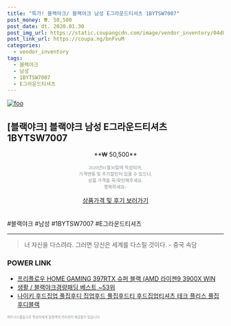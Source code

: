 ```yaml
--- 
title: "특가! 블랙야크/ 블랙야크 남성 E그라운드티셔츠 1BYTSW7007" 
post_money: ₩. 50,500 
post_date: dt. 2020.01.30 
post_img_url: https://static.coupangcdn.com/image/vendor_inventory/04d8/9f76bdf8ccd04d3b3f70f3b73df527c896d10a0b38e837eb6f4871a707e0.jpg 
post_link_url: https://coupa.ng/bnFvuM 
categories: 
  - vendor_inventory 
tags: 
  - 블랙야크 
  - 남성 
  - 1BYTSW7007 
  - E그라운드티셔츠 
--- 
```

[![foo](https://static.coupangcdn.com/image/vendor_inventory/04d8/9f76bdf8ccd04d3b3f70f3b73df527c896d10a0b38e837eb6f4871a707e0.jpg)](https://coupa.ng/bnFvuM) 

## [블랙야크] 블랙야크 남성 E그라운드티셔츠 1BYTSW7007 
<p style="text-align: center;">**₩ 50,500**</p> 
<p style="text-align: center;"><span style="color: #898c8f; font-family: Georgia,Times,serif; font-size: 0.75em;">2020년01월30일에 작성되어, <br>가격변동 및 추가할인이 있을 수 있으니,<br> 상품 가격을 꼭!확인해주세요.<br>행복하세요~</span> 
</p>	 
<div markdown="0" style="text-align: center;"><a href="https://coupa.ng/bnFvuM" class="btn btn--success">상품가격 및 후기 보러가기</a></div> 
<br><br> 
  #블랙야크 #남성 #1BYTSW7007 #E그라운드티셔츠 
<hr> 

> 너 자신을 다스려라. 그러면 당신은 세계를 다스릴 것이다. - 중국 속담 


### POWER LINK

* <a href="https://blog.naver.com/santokki14/221781277239" target="_blank">프리플로우 HOME GAMING 397RTX 슈퍼 블랙 (AMD 라이젠9 3900X WIN</a>
* <a href="https://blog.naver.com/santokki14/221785389636" target="_blank">생활 / 블랙야크경량패딩 베스트 ~53위</a>
* <a href="https://blog.naver.com/santokki14/221786434008" target="_blank">나이키 후드집업 풀집후디 집업후드 풀집후드티 후드집업티셔츠 테크 플리스 풀집 후디블랙</a>

<span style="color: #898c8f; font-family: Georgia,Times,serif; font-size: 0.55em;">파트너스활동으로 작성자에게 일정액의 커미션이 제공될수 있습니다.</span> 
